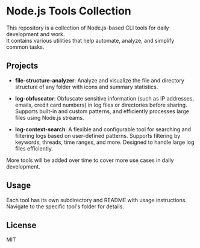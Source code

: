 # Node.js Tools Collection

This repository is a collection of Node.js-based CLI tools for daily development and work.  
It contains various utilities that help automate, analyze, and simplify common tasks.

## Projects

- **file-structure-analyzer**: Analyze and visualize the file and directory structure of any folder with icons and summary statistics.

- **log-obfuscator**: Obfuscate sensitive information (such as IP addresses, emails, credit card numbers) in log files or directories before sharing. Supports built-in and custom patterns, and efficiently processes large files using Node.js streams.

- **log-context-search**: A flexible and configurable tool for searching and filtering logs based on user-defined patterns. Supports filtering by keywords, threads, time ranges, and more. Designed to handle large log files efficiently.

More tools will be added over time to cover more use cases in daily development.

## Usage

Each tool has its own subdirectory and README with usage instructions.  
Navigate to the specific tool's folder for details.

## License

MIT